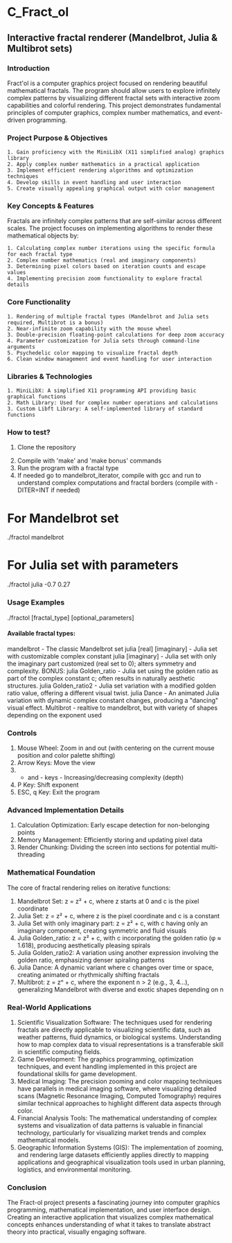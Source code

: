 # C_Fract_ol
## Interactive fractal renderer (Mandelbrot, Julia &amp; Multibrot sets)

### Introduction
Fract'ol is a computer graphics project focused on rendering beautiful mathematical fractals. The program should allow users to explore infinitely complex patterns by visualizing different fractal sets with interactive zoom capabilities and colorful rendering. This project demonstrates fundamental principles of computer graphics, complex number mathematics, and event-driven programming.

### Project Purpose & Objectives
    1. Gain proficiency with the MiniLibX (X11 simplified analog) graphics library
    2. Apply complex number mathematics in a practical application
    3. Implement efficient rendering algorithms and optimization techniques
    4. Develop skills in event handling and user interaction
    5. Create visually appealing graphical output with color management

### Key Concepts & Features
Fractals are infinitely complex patterns that are self-similar across different scales. The project focuses on implementing algorithms to render these mathematical objects by:

    1. Calculating complex number iterations using the specific formula for each fractal type
    2. Complex number mathematics (real and imaginary components)
    3. Determining pixel colors based on iteration counts and escape values
    4. Implementing precision zoom functionality to explore fractal details

### Core Functionality
    1. Rendering of multiple fractal types (Mandelbrot and Julia sets required, Multibrot is a bonus)
    2. Near-infinite zoom capability with the mouse wheel
    3. Double-precision floating-point calculations for deep zoom accuracy
    4. Parameter customization for Julia sets through command-line arguments
    5. Psychedelic color mapping to visualize fractal depth
    6. Clean window management and event handling for user interaction

### Libraries & Technologies
    1. MiniLibX: A simplified X11 programming API providing basic graphical functions
    2. Math Library: Used for complex number operations and calculations
    3. Custom Libft Library: A self-implemented library of standard functions

### How to test?
1. Clone the repository
<!--2. Clone the Libft repository https://github.com/gtretiak/C_libft
3. Clone the Minilibx (linux) repository https://github.com/42paris/minilibx-linux-->
2. Compile with 'make' and 'make bonus' commands
3. Run the program with a fractal type
4. If needed go to mandelbrot_iterator, compile with gcc and run to understand complex computations and fractal borders (compile with -DITER=INT if needed) 
# For Mandelbrot set
./fractol mandelbrot

# For Julia set with parameters
./fractol julia -0.7 0.27

### Usage Examples
./fractol [fractal_type] [optional_parameters]
#### Available fractal types:
mandelbrot - The classic Mandelbrot set
julia [real] [imaginary] - Julia set with customizable complex constant
julia [imaginary] - Julia set with only the imaginary part customized (real set to 0); alters symmetry and complexity.
BONUS:
julia Golden_ratio - Julia set using the golden ratio as part of the complex constant c; often results in naturally aesthetic structures.
julia Golden_ratio2 - Julia set variation with a modified golden ratio value, offering a different visual twist.
julia Dance - An animated Julia variation with dynamic complex constant changes, producing a "dancing" visual effect.
Multibrot - realtive to mandelbrot, but with variety of shapes depending on the exponent used

### Controls
1. Mouse Wheel: Zoom in and out (with centering on the current mouse position and color palette shifting)
2. Arrow Keys: Move the view
3. + and - keys - Increasing/decreasing complexity (depth)
4. P Key: Shift exponent
5. ESC, q Key: Exit the program

### Advanced Implementation Details
1. Calculation Optimization: Early escape detection for non-belonging points
2. Memory Management: Efficiently storing and updating pixel data
3. Render Chunking: Dividing the screen into sections for potential multi-threading

### Mathematical Foundation
The core of fractal rendering relies on iterative functions:
1. Mandelbrot Set: z = z² + c, where z starts at 0 and c is the pixel coordinate
2. Julia Set: z = z² + c, where z is the pixel coordinate and c is a constant
3. Julia Set with only imaginary part: z = z² + c, with c having only an imaginary component, creating symmetric and fluid visuals
4. Julia Golden_ratio: z = z² + c, with c incorporating the golden ratio (φ ≈ 1.618), producing aesthetically pleasing spirals
5. Julia Golden_ratio2: A variation using another expression involving the golden ratio, emphasizing denser spiraling patterns
6. Julia Dance: A dynamic variant where c changes over time or space, creating animated or rhythmically shifting fractals
7. Multibrot: z = zⁿ + c, where the exponent n > 2 (e.g., 3, 4…), generalizing Mandelbrot with diverse and exotic shapes depending on n

### Real-World Applications
1. Scientific Visualization Software: The techniques used for rendering fractals are directly applicable to visualizing scientific data, such as weather patterns, fluid dynamics, or biological systems. Understanding how to map complex data to visual representations is a transferable skill in scientific computing fields.
2. Game Development: The graphics programming, optimization techniques, and event handling implemented in this project are foundational skills for game development.
3. Medical Imaging: The precision zooming and color mapping techniques have parallels in medical imaging software, where visualizing detailed scans (Magnetic Resonance Imaging, Computed Tomography) requires similar technical approaches to highlight different data aspects through color.
4. Financial Analysis Tools: The mathematical understanding of complex systems and visualization of data patterns is valuable in financial technology, particularly for visualizing market trends and complex mathematical models.
5. Geographic Information Systems (GIS): The implementation of zooming, and rendering large datasets efficiently applies directly to mapping applications and geographical visualization tools used in urban planning, logistics, and environmental monitoring.

### Conclusion
The Fract-ol project presents a fascinating journey into computer graphics programming, mathematical implementation, and user interface design. Creating an interactive application that visualizes complex mathematical concepts enhances understanding of what it takes to translate abstract theory into practical, visually engaging software.
